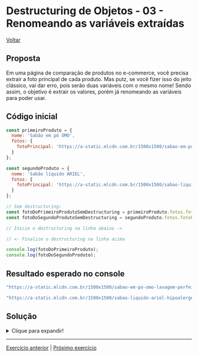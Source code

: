 # Destructuring de Objetos - 03 - Renomeando as variáveis extraídas

[Voltar](../../README.md)

## Proposta
Em uma página de comparação de produtos no e-commerce, você precisa extrair a foto principal de cada produto. Mas putz, se você fizer isso do jeito clássico, vai dar erro, pois serão duas variáveis com o mesmo nome! Sendo assim, o objetivo é extrair os valores, porém já renomeando as variáveis para poder usar.

## Código inicial
```js
const primeiroProduto = {
  nome: 'Sabão em pó OMO',
  fotos: {
    fotoPrincipal: 'https://a-static.mlcdn.com.br/1500x1500/sabao-em-po-omo-lavagem-perfeita-concentrado-profissional-56kg/magazineluiza/224489500/f43bec8b2f13e0c5565b681d2d46432f.jpg'
  }
};

const segundoProduto = {
  nome: 'Sabão líquido ARIEL',
  fotos: {
    fotoPrincipal: 'https://a-static.mlcdn.com.br/1500x1500/sabao-liquido-ariel-hipoalergenico-suave-e-gentil-concentrado-2l/magazineluiza/225520500/62cf97beee48b9453835dcc55e6f1a5d.jpg'
  }
};

// Sem destructuring:
const fotoDoPrimeiroProdutoSemDestructuring = primeiroProduto.fotos.fotoPrincipal;
const fotoDoSegundoProdutoSemDestructuring = segundoProduto.fotos.fotoPrincipal;

// Inicie o destructuring na linha abaixo ->

// <- Finalize o destructuring na linha acima

console.log(fotoDoPrimeiroProduto);
console.log(fotoDoSegundoProduto);
```

## Resultado esperado no console
```js
"https://a-static.mlcdn.com.br/1500x1500/sabao-em-po-omo-lavagem-perfeita-concentrado-profissional-56kg/magazineluiza/224489500/f43bec8b2f13e0c5565b681d2d46432f.jpg"

"https://a-static.mlcdn.com.br/1500x1500/sabao-liquido-ariel-hipoalergenico-suave-e-gentil-concentrado-2l/magazineluiza/225520500/62cf97beee48b9453835dcc55e6f1a5d.jpg"
```

## Solução

<details>
  <summary>Clique para expandir!</summary>

  ```js
  const primeiroProduto = {
    nome: 'Sabão em pó OMO',
    fotos: {
      fotoPrincipal: 'https://a-static.mlcdn.com.br/1500x1500/sabao-em-po-omo-lavagem-perfeita-concentrado-profissional-56kg/magazineluiza/224489500/f43bec8b2f13e0c5565b681d2d46432f.jpg'
    }
  };

  const segundoProduto = {
    nome: 'Sabão líquido ARIEL',
    fotos: {
      fotoPrincipal: 'https://a-static.mlcdn.com.br/1500x1500/sabao-liquido-ariel-hipoalergenico-suave-e-gentil-concentrado-2l/magazineluiza/225520500/62cf97beee48b9453835dcc55e6f1a5d.jpg'
    }
  };

  // Sem destructuring:
  const fotoDoPrimeiroProdutoSemDestructuring = primeiroProduto.fotos.fotoPrincipal;
  const fotoDoSegundoProdutoSemDestructuring = segundoProduto.fotos.fotoPrincipal;

  // Inicie o destructuring na linha abaixo ->
  const { fotos: { fotoPrincipal: fotoDoPrimeiroProduto } } = primeiroProduto;
  const { fotos: { fotoPrincipal: fotoDoSegundoProduto } } = segundoProduto;
  // <- Finalize o destructuring na linha acima

  console.log(fotoDoPrimeiroProduto);
  console.log(fotoDoSegundoProduto);
  ```
</details>

---

[Exercício anterior](../02-com-valor-padrao/README.md) | [Próximo exercício](../04-com-rest-operator/README.md)